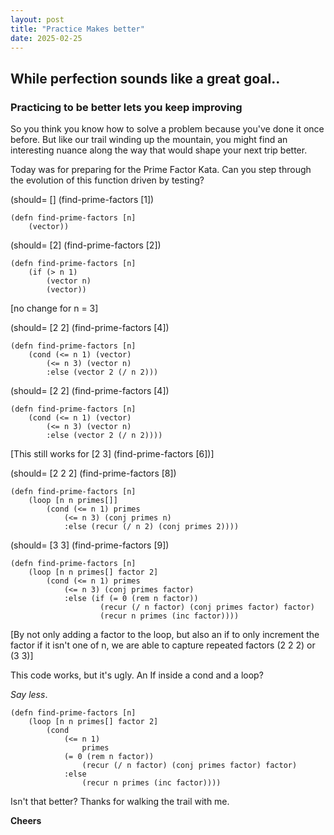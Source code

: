 ```yaml
---
layout: post
title: "Practice Makes better"
date: 2025-02-25
---
```


## While perfection sounds like a great goal.. 
### Practicing to be better lets you keep improving

So you think you know how to solve a problem because you've done it once before. But 
like our trail winding up the mountain, you might find an interesting nuance along the
way that would shape your next trip better.

Today was for preparing for the Prime Factor Kata. 
Can you step through the evolution of this function driven by testing?


 (should= [] (find-prime-factors [1])

```
(defn find-prime-factors [n]
    (vector))
```


 (should= [2] (find-prime-factors [2])

```
(defn find-prime-factors [n]
    (if (> n 1) 
        (vector n)
        (vector))
```
[no change for  n = 3]

 (should= [2 2] (find-prime-factors [4])

```
(defn find-prime-factors [n]
    (cond (<= n 1) (vector)
        (<= n 3) (vector n)
        :else (vector 2 (/ n 2)))
```

 (should= [2 2] (find-prime-factors [4])

```
(defn find-prime-factors [n]
    (cond (<= n 1) (vector)
        (<= n 3) (vector n)
        :else (vector 2 (/ n 2))))
```
[This still works for  [2 3] (find-prime-factors [6])]


 (should= [2 2 2] (find-prime-factors [8])

```
(defn find-prime-factors [n]
    (loop [n n primes[]]
        (cond (<= n 1) primes
            (<= n 3) (conj primes n)
            :else (recur (/ n 2) (conj primes 2))))
```

(should= [3 3] (find-prime-factors [9])

```
(defn find-prime-factors [n]
    (loop [n n primes[] factor 2]
        (cond (<= n 1) primes
            (<= n 3) (conj primes factor)
            :else (if (= 0 (rem n factor))
                    (recur (/ n factor) (conj primes factor) factor)
                    (recur n primes (inc factor))))
```
[By not only adding a factor to the loop, but also an if to
only increment the factor if it isn't one of n, we are able to
capture repeated factors (2 2 2) or (3 3)]

This code works, but it's ugly. An If inside a cond and a loop?

*Say less*. 

```
(defn find-prime-factors [n]
    (loop [n n primes[] factor 2]
        (cond 
            (<= n 1) 
                primes
            (= 0 (rem n factor))
                (recur (/ n factor) (conj primes factor) factor)
            :else 
                (recur n primes (inc factor))))
```
Isn't that better? 
Thanks for walking the trail with me.

**Cheers**
